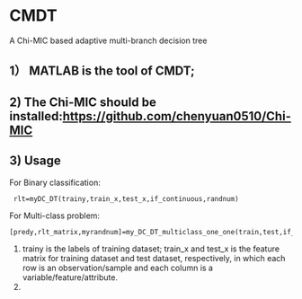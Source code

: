 # CMDT
A Chi-MIC based adaptive multi-branch decision tree

## 1） MATLAB is the tool of CMDT;
## 2)  The Chi-MIC should be installed:https://github.com/chenyuan0510/Chi-MIC
## 3)  Usage
 For Binary classification:
 
     rlt=myDC_DT(trainy,train_x,test_x,if_continuous,randnum)
 For Multi-class problem:
 
    [predy,rlt_matrix,myrandnum]=my_DC_DT_multiclass_one_one(train,test,if_continuous,randnum)
1. trainy is the labels of training dataset; train_x and test_x is the feature matrix for training dataset and test dataset, respectively, in which each row is an observation/sample and each column is a variable/feature/attribute.
2. 
